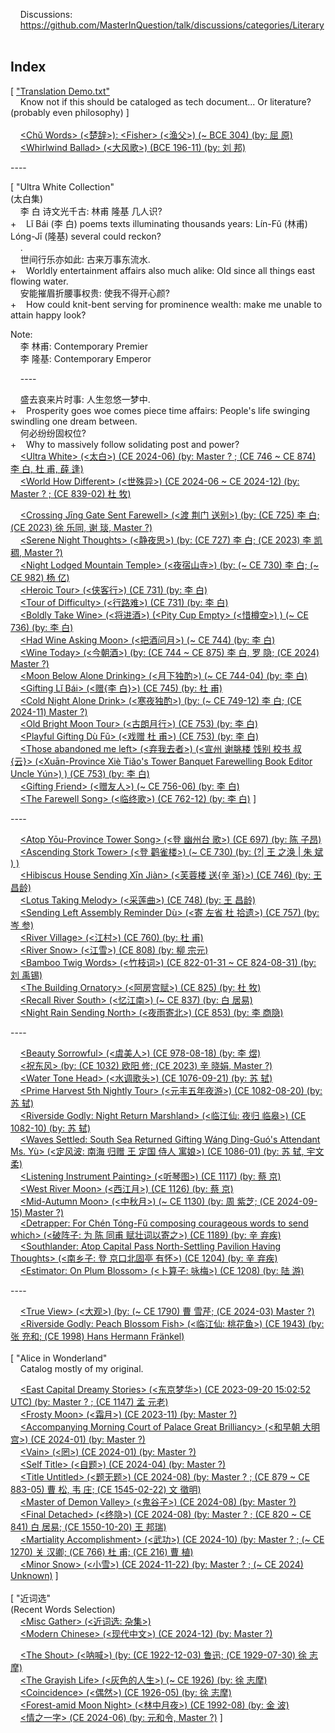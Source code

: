     Discussions:<br/>
    https://github.com/MasterInQuestion/talk/discussions/categories/Literary
\
<br/>
## Index

[ ["Translation Demo.txt"](https://github.com/MasterInQuestion/Honorificabilitudinitatibus/blob/main/Translation%20Demo.txt)<br/>
    Know not if this should be cataloged as tech document... Or literature? (probably even philosophy) ]<br/>
\
    [&lt;Chǔ Words> (<楚辞>): &lt;Fisher> (<渔父>) (~ BCE 304) (by: 屈 原)](https://github.com/MasterInQuestion/Honorificabilitudinitatibus/blob/main/Chu%20Words/Fisher.txt)<br/>
    [&lt;Whirlwind Ballad> (<大风歌>) (BCE 196-11) (by: 刘 邦)](https://github.com/MasterInQuestion/Honorificabilitudinitatibus/blob/main/大风歌.txt)

&#x2D;---

[ "Ultra White Collection"<br/>
(太白集)<br/>
    李 白 诗文光千古: 林甫 隆基 几人识?<br/>
+    Lǐ Bái (李 白) poems texts illuminating thousands years: Lín-Fǔ (林甫) Lóng-Jī (隆基) several could reckon?<br/>
    .<br/>
    世间行乐亦如此: 古来万事东流水.<br/>
+    Worldly entertainment affairs also much alike: Old since all things east flowing water.<br/>
    安能摧眉折腰事权贵: 使我不得开心颜?<br/>
+    How could knit-bent serving for prominence wealth: make me unable to attain happy look?

Note:<br/>
    李 林甫: Contemporary Premier<br/>
    李 隆基: Contemporary Emperor

    ----

    盛去哀来片时事: 人生忽悠一梦中.<br/>
+    Prosperity goes woe comes piece time affairs: People's life swinging swindling one dream between.<br/>
    何必纷纷固权位?<br/>
+    Why to massively follow solidating post and power?<br/>
    [&lt;Ultra White> (<太白>) (CE 2024-06) (by: Master ? ; (CE 746 ~ CE 874) 李 白, 杜 甫, 薛 逢)](https://github.com/MasterInQuestion/Honorificabilitudinitatibus/blob/main/Ultra%20White%20Collection/太白.txt)<br/>
    [&lt;World How Different> (<世殊异>) (CE 2024-06 ~ CE 2024-12) (by: Master ? ; (CE 839-02) 杜 牧)](https://github.com/MasterInQuestion/Honorificabilitudinitatibus/blob/main/Ultra%20White%20Collection/世殊异.txt)

    [&lt;Crossing Jīng Gate Sent Farewell> (<渡 荆门 送别>) (by: (CE 725) 李 白; (CE 2023) 徐 乐同, 谢 琰, Master ?)](https://github.com/MasterInQuestion/Honorificabilitudinitatibus/blob/main/Ultra%20White%20Collection/渡%20荆门%20送别.txt)<br/>
    [&lt;Serene Night Thoughts> (<静夜思>) (by: (CE 727) 李 白; (CE 2023) 李 凯稠, Master ?)](https://github.com/MasterInQuestion/Honorificabilitudinitatibus/blob/main/Ultra%20White%20Collection/静夜思.txt)<br/>
    [&lt;Night Lodged Mountain Temple> (<夜宿山寺>) (by: (~ CE 730) 李 白; (~ CE 982) 杨 亿)](https://github.com/MasterInQuestion/Honorificabilitudinitatibus/blob/main/Ultra%20White%20Collection/夜宿山寺.txt)<br/>
    [&lt;Heroic Tour> (<侠客行>) (CE 731) (by: 李 白)](https://github.com/MasterInQuestion/Honorificabilitudinitatibus/blob/main/Ultra%20White%20Collection/侠客行.txt)<br/>
    [&lt;Tour of Difficulty> (<行路难>) (CE 731) (by: 李 白)](https://github.com/MasterInQuestion/Honorificabilitudinitatibus/blob/main/Ultra%20White%20Collection/行路难.txt)<br/>
    [&lt;Boldly Take Wine> (<将进酒>) (&lt;Pity Cup Empty> (<惜樽空>) ) (~ CE 736) (by: 李 白)](https://github.com/MasterInQuestion/Honorificabilitudinitatibus/blob/main/Ultra%20White%20Collection/将进酒.txt)<br/>
    [&lt;Had Wine Asking Moon> (<把酒问月>) (~ CE 744) (by: 李 白)](https://github.com/MasterInQuestion/Honorificabilitudinitatibus/blob/main/Ultra%20White%20Collection/把酒问月.txt)<br/>
    [&lt;Wine Today> (<今朝酒>) (by: (CE 744 ~ CE 875) 李 白, 罗 隐; (CE 2024) Master ?)](https://github.com/MasterInQuestion/Honorificabilitudinitatibus/blob/main/Ultra%20White%20Collection/今朝酒.txt)<br/>
    [&lt;Moon Below Alone Drinking> (<月下独酌>) (~ CE 744-04) (by: 李 白)](https://github.com/MasterInQuestion/Honorificabilitudinitatibus/blob/main/Ultra%20White%20Collection/月下独酌.txt)<br/>
    [&lt;Gifting Lǐ Bái> (<赠{李 白}>) (CE 745) (by: 杜 甫)](https://github.com/MasterInQuestion/Honorificabilitudinitatibus/blob/main/Ultra%20White%20Collection/赠李白.txt)<br/>
    [&lt;Cold Night Alone Drink> (<寒夜独酌>) (by: (~ CE 749-12) 李 白; (CE 2024-11) Master ?)](https://github.com/MasterInQuestion/Honorificabilitudinitatibus/blob/main/Ultra%20White%20Collection/寒夜独酌.txt)<br/>
    [&lt;Old Bright Moon Tour> (<古朗月行>) (CE 753) (by: 李 白)](https://github.com/MasterInQuestion/Honorificabilitudinitatibus/blob/main/Ultra%20White%20Collection/古朗月行.txt)<br/>
    [&lt;Playful Gifting Dù Fǔ> (<戏赠 杜 甫>) (CE 753) (by: 李 白)](https://github.com/MasterInQuestion/Honorificabilitudinitatibus/blob/main/Ultra%20White%20Collection/戏赠杜甫.txt)<br/>
    [&lt;Those abandoned me left> (<弃我去者>) (<宣州 谢朓楼 饯别 校书 叔 {云}> (&lt;Xuān-Province Xiè Tiǎo's Tower Banquet Farewelling Book Editor Uncle Yún>) ) (CE 753) (by: 李 白)](https://github.com/MasterInQuestion/Honorificabilitudinitatibus/blob/main/Ultra%20White%20Collection/弃我去者.txt)<br/>
    [&lt;Gifting Friend> (<赠友人>) (~ CE 756-06) (by: 李 白)](https://github.com/MasterInQuestion/Honorificabilitudinitatibus/blob/main/Ultra%20White%20Collection/赠友人.txt)<br/>
    [&lt;The Farewell Song> (<临终歌>) (CE 762-12) (by: 李 白)](https://github.com/MasterInQuestion/Honorificabilitudinitatibus/blob/main/Ultra%20White%20Collection/临终歌.txt) ]

&#x2D;---

    [&lt;Atop Yōu-Province Tower Song> (<登 幽州台 歌>) (CE 697) (by: 陈 子昂)](https://github.com/MasterInQuestion/Honorificabilitudinitatibus/blob/main/登幽州台歌.txt)<br/>
    [&lt;Ascending Stork Tower> (<登 鹳雀楼>) (~ CE 730) (by: (?| 王 之涣 | 朱 斌 ) )](https://github.com/MasterInQuestion/Honorificabilitudinitatibus/blob/main/登鹳雀楼.txt)<br/>
    [&lt;Hibiscus House Sending Xīn Jiàn> (<芙蓉楼 送{辛 渐}>) (CE 746) (by: 王 昌龄)](https://github.com/MasterInQuestion/Honorificabilitudinitatibus/blob/main/芙蓉楼送辛渐.txt)<br/>
    [&lt;Lotus Taking Melody> (<采莲曲>) (CE 748) (by: 王 昌龄)](https://github.com/MasterInQuestion/Honorificabilitudinitatibus/blob/main/采莲曲.txt)<br/>
    [&lt;Sending Left Assembly Reminder Dù> (<寄 左省 杜 拾遗>) (CE 757) (by: 岑 参)](https://github.com/MasterInQuestion/Honorificabilitudinitatibus/blob/main/寄%20左省%20杜%20拾遗.txt)<br/>
    [&lt;River Village> (<江村>) (CE 760) (by: 杜 甫)](https://github.com/MasterInQuestion/Honorificabilitudinitatibus/blob/main/江村%20(杜%20甫).txt)<br/>
    [&lt;River Snow> (<江雪>) (CE 808) (by: 柳 宗元)](https://github.com/MasterInQuestion/Honorificabilitudinitatibus/blob/main/江雪.txt)<br/>
    [&lt;Bamboo Twig Words> (<竹枝词>) (CE 822-01-31 ~ CE 824-08-31) (by: 刘 禹锡)](https://github.com/MasterInQuestion/Honorificabilitudinitatibus/blob/main/竹枝词.txt)<br/>
    [&lt;The Building Ornatory> (<阿房宫赋>) (CE 825) (by: 杜 牧)](https://github.com/MasterInQuestion/Honorificabilitudinitatibus/blob/main/阿房宫赋.txt)<br/>
    [&lt;Recall River South> (<忆江南>) (~ CE 837) (by: 白 居易)](https://github.com/MasterInQuestion/Honorificabilitudinitatibus/blob/main/忆江南.txt)<br/>
    [&lt;Night Rain Sending North> (<夜雨寄北>) (CE 853) (by: 李 商隐)](https://github.com/MasterInQuestion/Honorificabilitudinitatibus/blob/main/夜雨寄北.txt)

&#x2D;---

    [&lt;Beauty Sorrowful> (<虞美人>) (CE 978-08-18) (by: 李 煜)](https://github.com/MasterInQuestion/Honorificabilitudinitatibus/blob/main/虞美人%20(李%20煜).txt)<br/>
    [<祝东风> (by: (CE 1032) 欧阳 修; (CE 2023) 辛 晓娟, Master ?)](https://github.com/MasterInQuestion/Honorificabilitudinitatibus/blob/main/祝东风.txt)<br/>
    [&lt;Water Tone Head> (<水调歌头>) (CE 1076-09-21) (by: 苏 轼)](https://github.com/MasterInQuestion/Honorificabilitudinitatibus/blob/main/水调歌头.txt)<br/>
    [&lt;Prime Harvest 5th Nightly Tour> (<元丰五年夜游>) (CE 1082-08-20) (by: 苏 轼)](https://github.com/MasterInQuestion/Honorificabilitudinitatibus/blob/main/元丰五年夜游.txt)<br/>
    [&lt;Riverside Godly: Night Return Marshland> (<临江仙: 夜归 临皋>) (CE 1082-10) (by: 苏 轼)](https://github.com/MasterInQuestion/Honorificabilitudinitatibus/blob/main/临江仙%20-%20夜归临皋.txt)<br/>
    [&lt;Waves Settled: South Sea Returned Gifting Wáng Dìng-Guó's Attendant Ms. Yù> (<定风波: 南海 归赠 王 定国 侍人 寓娘>) (CE 1086-01) (by: 苏 轼, 宇文 柔)](https://github.com/MasterInQuestion/Honorificabilitudinitatibus/blob/main/定风波%20(柔奴).txt)<br/>
    [&lt;Listening Instrument Painting> (<听琴图>) (CE 1117) (by: 蔡 京)](https://github.com/MasterInQuestion/Honorificabilitudinitatibus/blob/main/听琴图.txt)<br/>
    [&lt;West River Moon> (<西江月>) (CE 1126) (by: 蔡 京)](https://github.com/MasterInQuestion/Honorificabilitudinitatibus/blob/main/西江月%20(蔡%20京).txt)<br/>
    [&lt;Mid-Autumn Moon> (<中秋月>) (~ CE 1130) (by: 周 紫芝; (CE 2024-09-15) Master ?)](https://github.com/MasterInQuestion/Honorificabilitudinitatibus/blob/main/中秋月%20(周%20紫芝).txt)<br/>
    [&lt;Detrapper: For Chén Tóng-Fǔ composing courageous words to send which> (<破阵子: 为 陈 同甫 赋壮词以寄之>) (CE 1189) (by: 辛 弃疾)](https://github.com/MasterInQuestion/Honorificabilitudinitatibus/blob/main/破阵子%20-%20陈%20同甫.txt)<br/>
    [&lt;Southlander: Atop Capital Pass North-Settling Pavilion Having Thoughts> (<南乡子: 登 京口北固亭 有怀>) (CE 1204) (by: 辛 弃疾)](https://github.com/MasterInQuestion/Honorificabilitudinitatibus/blob/main/南乡子%20-%20北固亭.txt)<br/>
    [&lt;Estimator: On Plum Blossom> (<卜算子: 咏梅>) (CE 1208) (by: 陆 游)](https://github.com/MasterInQuestion/Honorificabilitudinitatibus/blob/main/卜算子%20-%20咏梅.txt)

&#x2D;---

    [&lt;True View> (<大观>) (by: (~ CE 1790) 曹 雪芹; (CE 2024-03) Master ?)](https://github.com/MasterInQuestion/Honorificabilitudinitatibus/blob/main/大观.txt)<br/>
    [&lt;Riverside Godly: Peach Blossom Fish> (<临江仙: 桃花鱼>) (CE 1943) (by: 张 充和; (CE 1998) Hans Hermann Fränkel)](https://github.com/MasterInQuestion/Honorificabilitudinitatibus/blob/main/临江仙%20-%20桃花鱼.txt)<br/>
\
[ "Alice in Wonderland"<br/>
    Catalog mostly of my original.

    [&lt;East Capital Dreamy Stories> (<东京梦华>) (CE 2023-09-20 15:02:52 UTC) (by: Master ? ; (CE 1147) 孟 元老)](https://github.com/MasterInQuestion/Honorificabilitudinitatibus/blob/main/Alice%20in%20Wonderland/东京梦华.txt)<br/>
    [&lt;Frosty Moon> (<霜月>) (CE 2023-11) (by: Master ?)](https://github.com/MasterInQuestion/Honorificabilitudinitatibus/blob/main/Alice%20in%20Wonderland/霜月.txt)<br/>
    [&lt;Accompanying Morning Court of Palace Great Brilliancy> (<和早朝 大明宫>) (CE 2024-01) (by: Master ?)](https://github.com/MasterInQuestion/Honorificabilitudinitatibus/blob/main/Alice%20in%20Wonderland/和早朝%20大明宫.txt)<br/>
    [&lt;Vain> (<罔>) (CE 2024-01) (by: Master ?)](https://github.com/MasterInQuestion/Honorificabilitudinitatibus/blob/main/Alice%20in%20Wonderland/罔.txt)<br/>
    [&lt;Self Title> (<自题>) (CE 2024-04) (by: Master ?)](https://github.com/MasterInQuestion/Honorificabilitudinitatibus/blob/main/Alice%20in%20Wonderland/自题.txt)<br/>
    [&lt;Title Untitled> (<题无题>) (CE 2024-08) (by: Master ? ; (CE 879 ~ CE 883-05) 曹 松, 韦 庄; (CE 1545-02-22) 文 徵明)](https://github.com/MasterInQuestion/Honorificabilitudinitatibus/blob/main/Alice%20in%20Wonderland/题无题.txt)<br/>
    [&lt;Master of Demon Valley> (<鬼谷子>) (CE 2024-08) (by: Master ?)](https://github.com/MasterInQuestion/Honorificabilitudinitatibus/blob/main/Alice%20in%20Wonderland/鬼谷子.txt)<br/>
    [&lt;Final Detached> (<终隐>) (CE 2024-08) (by: Master ? ; (CE 820 ~ CE 841) 白 居易; (CE 1550-10-20) 王 邦瑞)](https://github.com/MasterInQuestion/Honorificabilitudinitatibus/blob/main/Alice%20in%20Wonderland/终隐.txt)<br/>
    [&lt;Martiality Accomplishment> (<武功>) (CE 2024-10) (by: Master ? ; (~ CE 1270) 关 汉卿; (CE 766) 杜 甫; (CE 216) 曹 植)](https://github.com/MasterInQuestion/Honorificabilitudinitatibus/blob/main/Alice%20in%20Wonderland/武功.txt)<br/>
    [&lt;Minor Snow> (<小雪>) (CE 2024-11-22) (by: Master ? ; (~ CE 2024) Unknown)](https://github.com/MasterInQuestion/Honorificabilitudinitatibus/blob/main/Alice%20in%20Wonderland/小雪.txt) ]<br/>
\
[ "近词选"<br/>
(Recent Words Selection)<br/>
    [&lt;Misc Gather> (<近词选: 杂集>)](https://github.com/MasterInQuestion/Honorificabilitudinitatibus/blob/main/近词选/!近词选.txt)<br/>
    [&lt;Modern Chinese> (<现代中文>) (CE 2024-12) (by: Master ?)](https://github.com/MasterInQuestion/Honorificabilitudinitatibus/blob/main/近词选/!现代中文.txt)

    [&lt;The Shout> (<呐喊>) (by: (CE 1922-12-03) 鲁迅; (CE 1929-07-30) 徐 志摩)](https://github.com/MasterInQuestion/Honorificabilitudinitatibus/blob/main/近词选/%5B1922~1929%5D%20呐喊%20-%20鲁迅,%20徐%20志摩.txt)<br/>
    [&lt;The Grayish Life> (<灰色的人生>) (~ CE 1926) (by: 徐 志摩)](https://github.com/MasterInQuestion/Honorificabilitudinitatibus/blob/main/近词选/%5B1926%5D%20灰色的人生%20-%20徐%20志摩.txt)<br/>
    [&lt;Coincidence> (<偶然>) (CE 1926-05) (by: 徐 志摩)](https://github.com/MasterInQuestion/Honorificabilitudinitatibus/blob/main/近词选/%5B192605%5D%20偶然%20-%20徐%20志摩.txt)<br/>
    [&lt;Forest-amid Moon Night> (<林中月夜>) (CE 1992-08) (by: 金 波)](https://github.com/MasterInQuestion/Honorificabilitudinitatibus/blob/main/近词选/%5B199208%5D%20林中月夜%20-%20金%20波.txt)<br/>
    [<情之一字> (CE 2024-06) (by: 元和令, Master ?)](https://github.com/MasterInQuestion/Honorificabilitudinitatibus/blob/main/近词选/%5B202406%5D%20情之一字%20-%20元和令.txt) ]
